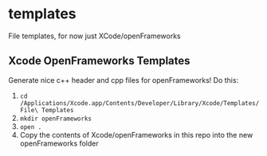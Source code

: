 # templates
File templates, for now just XCode/openFrameworks

## Xcode OpenFrameworks Templates
Generate nice c++ header and cpp files for openFrameworks!
Do this:

1. `cd /Applications/Xcode.app/Contents/Developer/Library/Xcode/Templates/File\ Templates`
2. `mkdir openFrameworks`
3. `open .`
4. Copy the contents of Xcode/openFrameworks in this repo into the new openFrameworks folder